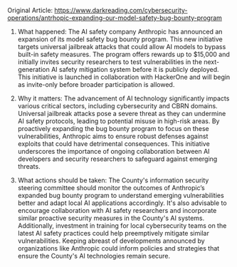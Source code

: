 Original Article: https://www.darkreading.com/cybersecurity-operations/antrhopic-expanding-our-model-safety-bug-bounty-program

1) What happened: The AI safety company Anthropic has announced an expansion of its model safety bug bounty program. This new initiative targets universal jailbreak attacks that could allow AI models to bypass built-in safety measures. The program offers rewards up to $15,000 and initially invites security researchers to test vulnerabilities in the next-generation AI safety mitigation system before it is publicly deployed. This initiative is launched in collaboration with HackerOne and will begin as invite-only before broader participation is allowed.

2) Why it matters: The advancement of AI technology significantly impacts various critical sectors, including cybersecurity and CBRN domains. Universal jailbreak attacks pose a severe threat as they can undermine AI safety protocols, leading to potential misuse in high-risk areas. By proactively expanding the bug bounty program to focus on these vulnerabilities, Anthropic aims to ensure robust defenses against exploits that could have detrimental consequences. This initiative underscores the importance of ongoing collaboration between AI developers and security researchers to safeguard against emerging threats.

3) What actions should be taken: The County's information security steering committee should monitor the outcomes of Anthropic’s expanded bug bounty program to understand emerging vulnerabilities better and adapt local AI applications accordingly. It's also advisable to encourage collaboration with AI safety researchers and incorporate similar proactive security measures in the County's AI systems. Additionally, investment in training for local cybersecurity teams on the latest AI safety practices could help preemptively mitigate similar vulnerabilities. Keeping abreast of developments announced by organizations like Anthropic could inform policies and strategies that ensure the County's AI technologies remain secure.